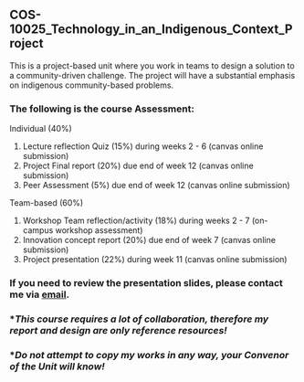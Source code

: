 ## COS-10025_Technology_in_an_Indigenous_Context_Project
This is a project-based unit where you work in teams to design a solution to a community-driven challenge. The project will have a substantial emphasis on indigenous community-based problems.
### The following is the course Assessment:
Individual (40%) 
1. Lecture reflection Quiz (15%) during weeks 2 - 6 (canvas online submission)
2. Project Final report (20%) due end of week 12 (canvas online submission)
3. Peer Assessment (5%) due end of week 12 (canvas online submission)

Team-based (60%)
1. Workshop Team reflection/activity (18%) during weeks 2 - 7 (on-campus workshop assessment)
2. Innovation concept report (20%) due end of week 7 (canvas online submission)
3. Project presentation (22%) during week 11 (canvas online submission)
### If you need to review the presentation slides, please contact me via [email](davenguyen2k5@gmail.com).
### **This course requires a lot of collaboration, therefore my report and design are only reference resources!*
### **Do not attempt to copy my works in any way, your Convenor of the Unit will know!*
